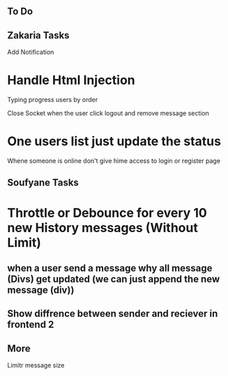 ## To Do
## Zakaria Tasks
Add Notification
# Handle Html Injection
Typing progress 
users by order
<!-- Ping Pong -->
Close Socket when the user click logout and remove message section
# One users list just update the status 
Whene someone is online don't give hime access to login or register page 



## Soufyane Tasks
# Throttle or Debounce for every 10 new History messages (Without Limit) 

## when a user send a message why all message (Divs) get updated (we can just append the new message (div)) 

## Show diffrence between sender and reciever in frontend 2


## More
Limitr message size
